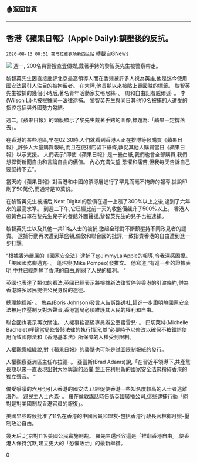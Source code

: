 ###  [:house:返回首頁](https://github.com/ourhimalayas/txt)
---

## 香港《蘋果日報》(Apple Daily):鎮壓後的反抗。
`2020-08-13 00:51 喜马拉雅农场新西兰站` [轉載自GNews](https://gnews.org/zh-hant/294767/)

![](https://s3.amazonaws.com/gnews-media-offload/wp-content/uploads/2020/08/11005948/1-39.jpg)
週一, 200名員警搜查壹傳媒,戴著手銬的黎智英先生被警察帶走。

黎智英先生因直接批評北京最高領導人而在香港被許多人視為英雄,他是迄今使用國安法最引人注目的被拘留者。 在大陸,他長期以來被貼上賣國賊的標籤。 黎智英先生被捕的幾個小時后,著名青年活動家艾格尼絲· 。 周和自由記者威爾遜· 。 李(Wilson Li)也被根據同一法律逮捕。 黎智英先生與同日其他10名被捕的人遭受的指控包括與外國勢力勾結。

週二,《蘋果日報》的頭版顯示了黎先生戴著手銬的圖像,標題為:「蘋果一定撐落去」。

在香港的某些地區,早在02:30時,人們就看到香港人正在排隊等候購買《蘋果日報》,許多人大量購買報紙,而且在便利店留下紙條,敦促其他人購買當日《蘋果日報》以示支援。 人們表示”即使《蘋果日報》是一疊白紙,我們也會全部購買,我們想捍衛新聞自由和言論自由的價值。 內心充滿失望,恐懼和痛苦,但我每天告訴自己要堅持下去”。

當天的《蘋果日報》對香港和中國的領導層進行了罕見而毫不掩飾的報導,據說印刷了50萬份,而通常是10萬份。

在黎智英先生被捕后,Next Digital的股價在週一上漲了300%以上之後,達到了六年來的最高水準。 到週二下午,它已經比前一天的收盤價飆升了500%以上。 香港人帶黃色口罩在黎先生兒子的餐館外面聲援,黎智英先生的兒子也被逮捕。

黎智英先生以及其他一共11名人士的被捕,激起全球對不斷鎮壓持不同政見者的譴責。 逮捕行動再次遭到華盛頓,倫敦和聯合國的批評,一致指責香港的自由遭到進一步打擊。

“根據香港嚴厲的《國家安全法》逮捕了@JimmyLaiApple的報導,令我深感困擾。 「美國國務卿邁克· 。 蓬培奧(Mike Pompeo)發推文。 他寫道,”有進一步的證據表明,中共已經剝奪了香港的自由,削弱了人民的權利。 “

英國也表達了類似的看法,英國已經表示將根據新法律暫停與香港的引渡條約,併為香港許多居民提供公民身份的途徑。

總理鮑裡斯· 。 詹森(Boris Johnson)發言人告訴路透社,這進一步證明瞭國家安全法被用作壓制反對派聲音,香港當局必須維護其人民的權利和自由。

聯合國也表示再次關注。 人權事務高級專員辦公室蜜雪兒· 。 巴切萊特(Michelle Bachelet)呼籲當局監督該法律的執行情況,並”必要時予以修改以確保不被錯誤使用而致國際法和《香港基本法》所保障的人權受到限制。

人權觀察組織說,對《蘋果日報》的襲擊也可能是試圖限制報紙的發行。

人權觀察亞洲區主任布拉德· 。 亞當斯(Brad Adams)說,「在習近平領導下,共產黨長期以來一直表現出對大陸輿論的恐懼,並正在利用新的國家安全法來粉碎香港的獨立聲音。 “

備受爭議的六月份引入香港的國安法,已經促使香港一些知名度較高的人士者逃離海外。 親民主人士內森· 。 羅在倫敦講話時告訴英國廣播公司,這些逮捕行動「絕對是對美國制裁香港官員的報復」。

美國早些時候批准了11名在香港的中國官員和盟友-包括香港行政長官林鄭月娥-壓制政治自由。

幾天后,北京對11名美國公民實施制裁。 羅先生還形容這是「推翻香港自由」,使香港人保持沉默,建立更大的「恐懼政治」的最新舉措。

0
